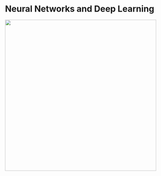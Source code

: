 # Neural Networks and Deep Learning

<a href="https://coursera.org/share/7db3c3744fef848f328462eb16c60215"> <img src="https://coursera-certificate-images.s3.amazonaws.com/Q3NHKXJQ7LX7" width="500" /> </a>

